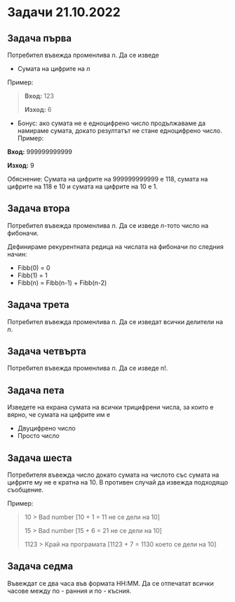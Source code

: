 # Задачи 21.10.2022

## Задача първа
Потребител въвежда променлива *n*. Да се изведе 
* Сумата на цифрите на *n*
  
Пример: 
> **Вход:** 123
> 
> **Изход:** 6

* Бонус: ако сумата не е едноцифрено число продължаваме да намираме сумата, докато резултатът не стане едноцифрено число.
Пример: 

**Вход:** 999999999999

**Изход:** 9

Обяснение: Сумата на цифрите на 999999999999 е 118, сумата на цифрите на 118 е 10 и сумата на цифрите на 10 е 1.

## Задача втора
Потребител въвежда променлива *n*. Да се изведе *n*-тото число на фибоначи.

Дефинираме рекурентната редица на числата на фибоначи по следния начин:
* Fibb(0) = 0
* Fibb(1) = 1
* Fibb(n) = Fibb(n-1) + Fibb(n-2)

## Задача трета
Потребител въвежда променлива *n*. Да се изведат всички делители на *n*.

## Задача четвърта
Потребител въвежда променлива *n*. Да се изведе n!.

## Задача пета
Изведете на екрана сумата на всички трицифрени числа, за които е вярно, че сумата на цифрите им е
* Двуцифрено число
* Просто число

## Задача шеста
Потребителя въвежда число докато сумата на числото със сумата на цифрите му не е кратна на 10. В противен случай да извежда подходящо съобщение.

Пример:
> 10 > Bad number     [10 + 1 = 11 не се дели на 10]
> 
> 15 > Bad number     [15 + 6 = 21 не се дели на 10]
> 
> 1123 > Край на програмата [1123 + 7 = 1130 което се дели на 10]

## Задача седма
Въвеждат се два часа във формата HH:MM. Да се отпечатат всички часове между по - ранния и по - късния.
